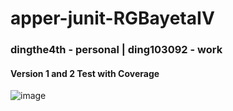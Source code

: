 # apper-junit-RGBayetaIV
### dingthe4th - personal  |  ding103092 - work
#### Version 1 and 2 Test with Coverage
![image](https://github.com/ding103092/apper-junit-RGBayetaIV/assets/46555394/5a6f3243-d539-474d-9d38-c94e6b45d4ce)
